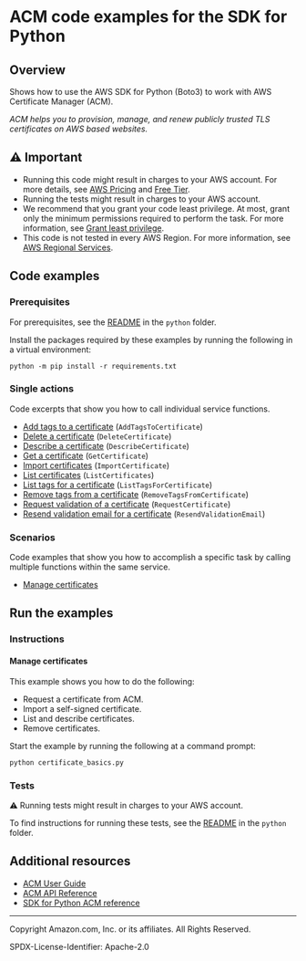 # ACM code examples for the SDK for Python

## Overview

Shows how to use the AWS SDK for Python (Boto3) to work with AWS Certificate Manager (ACM).

<!--custom.overview.start-->
<!--custom.overview.end-->

_ACM helps you to provision, manage, and renew publicly trusted TLS certificates on AWS based websites._

## ⚠ Important

* Running this code might result in charges to your AWS account. For more details, see [AWS Pricing](https://aws.amazon.com/pricing/) and [Free Tier](https://aws.amazon.com/free/).
* Running the tests might result in charges to your AWS account.
* We recommend that you grant your code least privilege. At most, grant only the minimum permissions required to perform the task. For more information, see [Grant least privilege](https://docs.aws.amazon.com/IAM/latest/UserGuide/best-practices.html#grant-least-privilege).
* This code is not tested in every AWS Region. For more information, see [AWS Regional Services](https://aws.amazon.com/about-aws/global-infrastructure/regional-product-services).

<!--custom.important.start-->
<!--custom.important.end-->

## Code examples

### Prerequisites

For prerequisites, see the [README](../../README.md#Prerequisites) in the `python` folder.

Install the packages required by these examples by running the following in a virtual environment:

```
python -m pip install -r requirements.txt
```

<!--custom.prerequisites.start-->
<!--custom.prerequisites.end-->

### Single actions

Code excerpts that show you how to call individual service functions.

- [Add tags to a certificate](certificate_basics.py#L168) (`AddTagsToCertificate`)
- [Delete a certificate](certificate_basics.py#L152) (`DeleteCertificate`)
- [Describe a certificate](certificate_basics.py#L37) (`DescribeCertificate`)
- [Get a certificate](certificate_basics.py#L61) (`GetCertificate`)
- [Import certificates](certificate_basics.py#L128) (`ImportCertificate`)
- [List certificates](certificate_basics.py#L80) (`ListCertificates`)
- [List tags for a certificate](certificate_basics.py#L189) (`ListTagsForCertificate`)
- [Remove tags from a certificate](certificate_basics.py#L211) (`RemoveTagsFromCertificate`)
- [Request validation of a certificate](certificate_basics.py#L242) (`RequestCertificate`)
- [Resend validation email for a certificate](certificate_basics.py#L293) (`ResendValidationEmail`)

### Scenarios

Code examples that show you how to accomplish a specific task by calling multiple
functions within the same service.

- [Manage certificates](certificate_basics.py)


<!--custom.examples.start-->
<!--custom.examples.end-->

## Run the examples

### Instructions


<!--custom.instructions.start-->
<!--custom.instructions.end-->



#### Manage certificates

This example shows you how to do the following:

- Request a certificate from ACM.
- Import a self-signed certificate.
- List and describe certificates.
- Remove certificates.

<!--custom.scenario_prereqs.acm_Usage_ImportListRemove.start-->
<!--custom.scenario_prereqs.acm_Usage_ImportListRemove.end-->

Start the example by running the following at a command prompt:

```
python certificate_basics.py
```


<!--custom.scenarios.acm_Usage_ImportListRemove.start-->
<!--custom.scenarios.acm_Usage_ImportListRemove.end-->

### Tests

⚠ Running tests might result in charges to your AWS account.


To find instructions for running these tests, see the [README](../../README.md#Tests)
in the `python` folder.



<!--custom.tests.start-->
<!--custom.tests.end-->

## Additional resources

- [ACM User Guide](https://docs.aws.amazon.com/acm/latest/userguide/acm-overview.html)
- [ACM API Reference](https://docs.aws.amazon.com/acm/latest/APIReference/Welcome.html)
- [SDK for Python ACM reference](https://boto3.amazonaws.com/v1/documentation/api/latest/reference/services/acm.html)

<!--custom.resources.start-->
<!--custom.resources.end-->

---

Copyright Amazon.com, Inc. or its affiliates. All Rights Reserved.

SPDX-License-Identifier: Apache-2.0